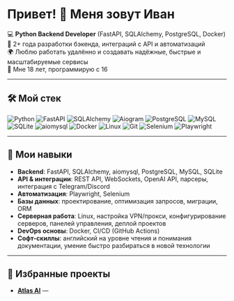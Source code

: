 # Привет! 👋 Меня зовут Иван

💻 **Python Backend Developer** (FastAPI, SQLAlchemy, PostgreSQL, Docker)  
🎯 2+ года разработки бэкенда, интеграций с API и автоматизаций  
🌍 Люблю работать удалённо и создавать надёжные, быстрые и масштабируемые сервисы  
📅 Мне 18 лет, программирую с 16

---

## 🛠 Мой стек
![Python](https://img.shields.io/badge/Python-3776AB?style=flat&logo=python&logoColor=white)
![FastAPI](https://img.shields.io/badge/FastAPI-009688?style=flat&logo=fastapi&logoColor=white)
![SQLAlchemy](https://img.shields.io/badge/SQLAlchemy-646464?style=flat&logo=python&logoColor=white)
![Aiogram](https://img.shields.io/badge/Aiogram-2CA5E0?style=flat&logo=telegram&logoColor=white)
![PostgreSQL](https://img.shields.io/badge/PostgreSQL-336791?style=flat&logo=postgresql&logoColor=white)
![MySQL](https://img.shields.io/badge/MySQL-4479A1?style=flat&logo=mysql&logoColor=white)
![SQLite](https://img.shields.io/badge/SQLite-003B57?style=flat&logo=sqlite&logoColor=white)
![aiomysql](https://img.shields.io/badge/aiomysql-007ACC?style=flat&logo=python&logoColor=white)
![Docker](https://img.shields.io/badge/Docker-2496ED?style=flat&logo=docker&logoColor=white)
![Linux](https://img.shields.io/badge/Linux-FCC624?style=flat&logo=linux&logoColor=black)
![Git](https://img.shields.io/badge/Git-F05032?style=flat&logo=git&logoColor=white)
![Selenium](https://img.shields.io/badge/Selenium-43B02A?style=flat&logo=selenium&logoColor=white)
![Playwright](https://img.shields.io/badge/Playwright-2EAD33?style=flat&logo=microsoft&logoColor=white)

---

## 🚀 Мои навыки
- **Backend**: FastAPI, SQLAlchemy, aiomysql, PostgreSQL, MySQL, SQLite  
- **API & интеграции**: REST API, WebSockets, OpenAI API, парсеры, интеграция с Telegram/Discord  
- **Автоматизация**: Playwright, Selenium  
- **Базы данных**: проектирование, оптимизация запросов, миграции, ORM  
- **Серверная работа**: Linux, настройка VPN/прокси, конфигурирование серверов, панелей управления, деплой проектов  
- **DevOps основы**: Docker, CI/CD (GitHub Actions)  
- **Софт-скиллы**: английский на уровне чтения и понимания документации, умение быстро разбираться в новой технологии

---

## 📌 Избранные проекты
- [**Atlas AI**](https://atlas-ai.ru) —

